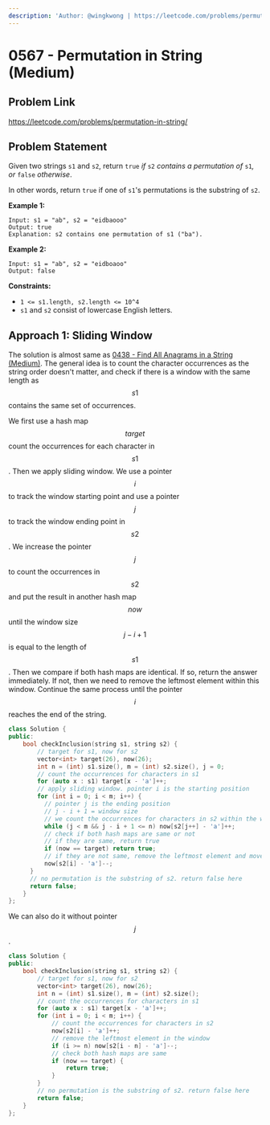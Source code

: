 ```yaml
---
description: 'Author: @wingkwong | https://leetcode.com/problems/permutation-in-string/'
---
```


# 0567 - Permutation in String (Medium)

## Problem Link

https://leetcode.com/problems/permutation-in-string/

## Problem Statement

Given two strings `s1` and `s2`, return `true` _if_ `s2` _contains a permutation of_ `s1`_, or_ `false` _otherwise_.

In other words, return `true` if one of `s1`'s permutations is the substring of `s2`.

**Example 1:**

```
Input: s1 = "ab", s2 = "eidbaooo"
Output: true
Explanation: s2 contains one permutation of s1 ("ba").
```

**Example 2:**

```
Input: s1 = "ab", s2 = "eidboaoo"
Output: false 
```

**Constraints:**

* `1 <= s1.length, s2.length <= 10^4`
* `s1` and `s2` consist of lowercase English letters.

## Approach 1: Sliding Window

The solution is almost same as [0438 - Find All Anagrams in a String (Medium)](../0400-0499/find-all-anagrams-in-a-string-medium). The general idea is to count the character occurrences as the string order doesn't matter, and check if there is a window with the same length as $$s1$$ contains the same set of occurrences.

We first use a hash map $$target$$ count the occurrences for each character in $$s1$$. Then we apply sliding window. We use a pointer $$i$$ to track the window starting point and use a pointer $$j$$ to track the window ending point in $$s2$$. We increase the pointer $$j$$ to count the occurrences in $$s2$$ and put the result in another hash map $$now$$ until the window size $$j - i + 1$$ is equal to the length of $$s1$$. Then we compare if both hash maps are identical. If so, return the answer immediately. If not, then we need to remove the leftmost element within this window. Continue the same process until the pointer $$i$$ reaches the end of the string.

<SolutionAuthor name="@wingkwong"/>

```cpp
class Solution {
public:
    bool checkInclusion(string s1, string s2) {
        // target for s1, now for s2
        vector<int> target(26), now(26);
        int n = (int) s1.size(), m = (int) s2.size(), j = 0;
        // count the occurrences for characters in s1
        for (auto x : s1) target[x - 'a']++;
        // apply sliding window. pointer i is the starting position
        for (int i = 0; i < m; i++) {
          // pointer j is the ending position 
          // j - i + 1 = window size
          // we count the occurrences for characters in s2 within the window
          while (j < m && j - i + 1 <= n) now[s2[j++] - 'a']++;
          // check if both hash maps are same or not
          // if they are same, return true
          if (now == target) return true;
          // if they are not same, remove the leftmost element and move forward
          now[s2[i] - 'a']--;
      }
      // no permutation is the substring of s2. return false here
      return false;
    }
};
```

We can also do it without pointer $$j$$.

```cpp
class Solution {
public:
    bool checkInclusion(string s1, string s2) {
        // target for s1, now for s2
        vector<int> target(26), now(26);
        int n = (int) s1.size(), m = (int) s2.size();
        // count the occurrences for characters in s1
        for (auto x : s1) target[x - 'a']++;
        for (int i = 0; i < m; i++) {
            // count the occurrences for characters in s2
            now[s2[i] - 'a']++;
            // remove the leftmost element in the window
            if (i >= n) now[s2[i - n] - 'a']--;
            // check both hash maps are same
            if (now == target) {
                return true;
            }
        }
        // no permutation is the substring of s2. return false here
        return false;
    }
};
```
